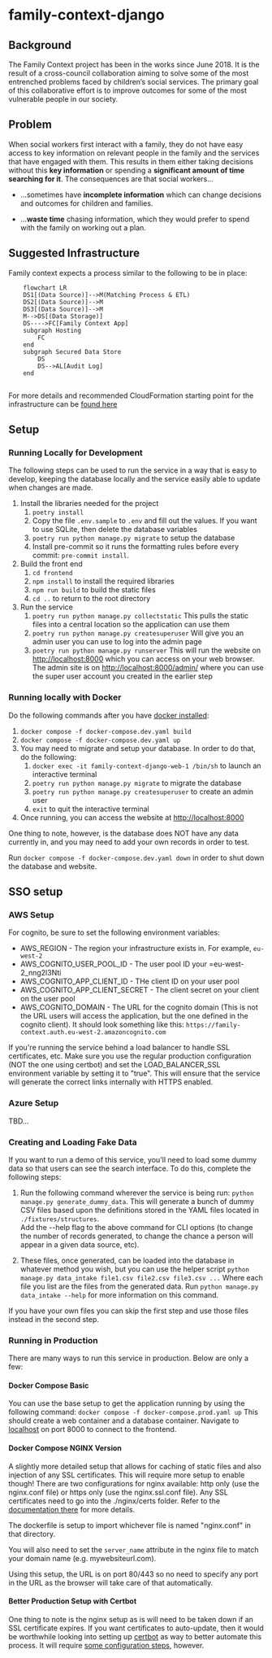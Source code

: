 # family-context-django

## Background
The Family Context project has been in the works since June 2018. It is the result of a cross-council collaboration aiming to solve some of the most entrenched problems faced by children’s social services. The primary goal of this collaborative effort is to improve outcomes for some of the most vulnerable people in our society. 

## Problem
When social workers first interact with a family, they do not have easy access to key information on relevant people in the family and the services that have engaged with them. This results in them either taking decisions without this **key information** or spending a **significant amount of time searching for it**.
The consequences are that social workers...
  * …sometimes have **incomplete information** which can change decisions and outcomes for children and families.
   
  * …**waste time** chasing information, which they would prefer to spend with the family on working out a plan.

## Suggested Infrastructure
Family context expects a process similar to the following to be in place:

```mermaid
    flowchart LR
    DS1[(Data Source)]-->M(Matching Process & ETL)
    DS2[(Data Source)]-->M
    DS3[(Data Source)]-->M
    M-->DS[(Data Storage)]
    DS---->FC[Family Context App]
    subgraph Hosting
        FC
    end
    subgraph Secured Data Store
        DS
        DS-->AL[Audit Log]
    end
    
```
For more details and recommended CloudFormation starting point for the infrastructure can be 
[found here](./infrastructure/README.md)

## Setup
### Running Locally for Development
The following steps can be used to run the service in a way that is easy to develop, keeping the database 
locally and the service easily able to update when changes are made.
1. Install the libraries needed for the project
   1. `poetry install`
   2. Copy the file `.env.sample` to `.env` and fill out the values. If you want to use SQLite, then 
   delete the database variables
   3. `poetry run python manage.py migrate` to setup the database
   4. Install pre-commit so it runs the formatting rules before every commit: `pre-commit install`.
2. Build the front end 
   1. `cd frontend`
   2. `npm install` to install the required libraries
   3. `npm run build` to build the static files
   4. `cd ..` to return to the root directory
3. Run the service
   1. `poetry run python manage.py collectstatic` This pulls the static files into a central location so the
   application can use them
   2. `poetry run python manage.py createsuperuser` Will give you an admin user you can use to log into the admin page
   3. `poetry run python manage.py runserver` This will run the website on [http://localhost:8000](http://localhost:8000) which you can access 
   on your web browser. The admin site is on [http://localhost:8000/admin/](http://localhost:8000/admin/) where you can use the super user account you 
   created in the earlier step 

### Running locally with Docker
Do the following commands after you have 
[docker installed](https://docs.docker.com/get-docker/):

1. `docker compose -f docker-compose.dev.yaml build`
2. `docker compose -f docker-compose.dev.yaml up`
3. You may need to migrate and setup your database. In order to do that, do the following:
   1. `docker exec -it family-context-django-web-1 /bin/sh` to launch an interactive terminal
   2. `poetry run python manage.py migrate` to migrate the database
   3. `poetry run python manage.py createsuperuser` to create an admin user
   4. `exit` to quit the interactive terminal
4. Once running, you can access the website at [http://localhost:8000](http://localhost:8000)

One thing to note, however, is the database does NOT have any data currently in, and you may need to add your own 
records in order to test.

Run `docker compose -f docker-compose.dev.yaml down` in order to shut down the database and website.

## SSO setup

### AWS Setup
For cognito, be sure to set the following environment variables:

* AWS_REGION - The region your infrastructure exists in. For example, `eu-west-2`
* AWS_COGNITO_USER_POOL_ID - The user pool ID your =eu-west-2_nng2l3Nti
* AWS_COGNITO_APP_CLIENT_ID - THe client ID on your user pool
* AWS_COGNITO_APP_CLIENT_SECRET - The client secret on your client on the user pool
* AWS_COGNITO_DOMAIN - The URL for the cognito domain (This is not the URL users will access the
application, but the one defined in the cognito client). It should look something like this: 
`https://family-context.auth.eu-west-2.amazoncognito.com`

If you're running the service behind a load balancer to handle SSL certificates, etc. Make sure
you use the regular production configuration (NOT the one using certbot) and set the
LOAD_BALANCER_SSL environment variable by setting it to "true". This will ensure that the service
will generate the correct links internally with HTTPS enabled.

### Azure Setup
TBD...

### Creating and Loading Fake Data
If you want to run a demo of this service, you'll need to load some dummy data so that users
can see the search interface. To do this, complete the following steps:

1. Run the following command wherever the service is being run:
`python manage.py generate_dummy_data`. This will generate a bunch of dummy CSV
files based upon the definitions stored in the YAML files located in `./fixtures/structures`.  
Add the --help flag to the above command for CLI options (to change the number of records
generated, to change the chance a person will appear in a given data source, etc).

2. These files, once generated, can be loaded into the database in whatever method you wish, but 
you can use the helper script `python manage.py data_intake file1.csv file2.csv file3.csv ...` 
Where each file you list are the files from the generated data. Run `python manage.py data_intake --help`
for more information on this command.

If you have your own files you can skip the first step and use those files instead in the second step.

### Running in Production
There are many ways to run this service in production. Below are only a few:

#### Docker Compose Basic
You can use the base setup to get the application running by using the following command:
`docker compose -f docker-compose.prod.yaml up` This should create a web container and a database container.
Navigate to [localhost](http://127.0.0.1:8000) on port 8000 to connect to the frontend.


#### Docker Compose NGINX Version
A slightly more detailed setup that allows for caching of static files and also injection of 
any SSL certificates. This will require more setup to enable though! There are two configurations
for nginx available: http only (use the nginx.conf file) or https only (use the nginx.ssl.conf file).
Any SSL certificates need to go into the ./nginx/certs folder. Refer to the [documentation 
there](./nginx/certs/README.md) for more details.

The dockerfile is setup to import whichever file is named "nginx.conf" in that directory.

You will also need to set the `server_name` attribute in the nginx file to match your domain
name (e.g. mywebsiteurl.com).

Using this setup, the URL is on port 80/443 so no need to specify any port in the URL as the
browser will take care of that automatically.

#### Better Production Setup with Certbot
One thing to note is the nginx setup as is will need to be taken down if an SSL certificate
expires. If you want certificates to auto-update, then it would be worthwhile
looking into setting up [certbot](https://certbot.eff.org/instructions?ws=nginx&os=ubuntufocal&tab=standard) 
as way to better automate this process. It will require [some configuration steps](https://www.digitalocean.com/community/tutorials/how-to-scale-and-secure-a-django-application-with-docker-nginx-and-let-s-encrypt#step-4-configuring-certbot-and-let-s-encrypt-certificate-renewal), however.